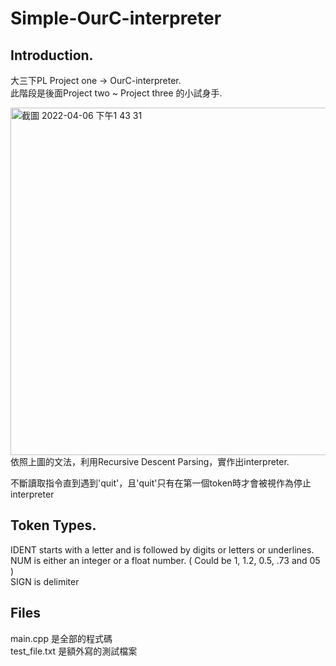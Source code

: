 # Simple-OurC-interpreter

## Introduction.  

大三下PL Project one -> OurC-interpreter.  
此階段是後面Project two ~ Project three 的小試身手.  
  
<img width="556" alt="截圖 2022-04-06 下午1 43 31" src="https://user-images.githubusercontent.com/85448144/161903783-3d2e1ae3-45a9-4380-b699-a896555bf58b.png">
依照上圖的文法，利用Recursive Descent Parsing，實作出interpreter.  

不斷讀取指令直到遇到'quit'，且'quit'只有在第一個token時才會被視作為停止interpreter  
  
## Token Types.  

IDENT starts with a letter and is followed by digits or letters or underlines.  
NUM is either an integer or a float number. ( Could be 1, 1.2, 0.5, .73 and 05 )  
SIGN is delimiter

## Files  

main.cpp 是全部的程式碼  
test_file.txt 是額外寫的測試檔案
